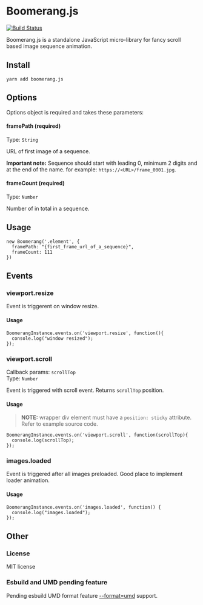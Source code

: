 # Boomerang.js
[![Build Status](https://travis-ci.com/m5kr1pka/boomerang.js.svg?branch=main)](https://travis-ci.com/m5kr1pka/boomerang.js)

Boomerang.js is a standalone JavaScript micro-library for fancy scroll based image sequence animation.

## Install
```
yarn add boomerang.js
```

## Options
Options object is required and takes these parameters:

#### framePath (required)
Type: ```String```

URL of first image of a sequence.

**Important note:** Sequence should start with leading 0, minimum 2 digits and at the end of the name. for example: ```https://<URL>/frame_0001.jpg```. 

#### frameCount (required)
Type: ```Number```

Number of in total in a sequence.

## Usage

```
new Boomerang('.element', {
  framePath: "{first_frame_url_of_a_sequence}",
  frameCount: 111
})
```

## Events

### viewport.resize
Event is triggerent on window resize.

#### Usage
```
BoomerangInstance.events.on('viewport.resize', function(){
  console.log("window resized");
});
```

### viewport.scroll
Callback params: ```scrollTop```<br/>
Type: ```Number```

Event is triggered with scroll event. Returns ```scrollTop``` position.

#### Usage

> **NOTE:** wrapper div element must have a ```position: sticky``` attribute. Refer to example source code.

```
BoomerangInstance.events.on('viewport.scroll', function(scrollTop){
  console.log(scrollTop);
});
```


### images.loaded
Event is triggered after all images preloaded. Good place to implement loader animation.

#### Usage
```
BoomerangInstance.events.on('images.loaded', function() {
  console.log("images.loaded");
});
```

## Other

### License
MIT license

### Esbuild and UMD pending feature
Pending esbuild UMD format feature [--format=umd](https://github.com/evanw/esbuild/issues/507) support.
